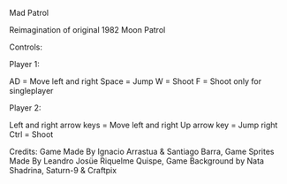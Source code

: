 Mad Patrol

Reimagination of original 1982 Moon Patrol

Controls:

Player 1:

AD = Move left and right
Space = Jump
W = Shoot
F = Shoot only for singleplayer

Player 2:

Left and right arrow keys = Move left and right
Up arrow key = Jump
right Ctrl = Shoot


Credits: 
Game Made By Ignacio Arrastua & Santiago Barra,
Game Sprites Made By Leandro Josüe Riquelme Quispe,
Game Background by Nata Shadrina, Saturn-9 & Craftpix